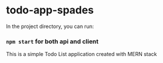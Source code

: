 # todo-app-spades

In the project directory, you can run:

### `npm start` for both api and client

This is a simple Todo List application created with MERN stack

